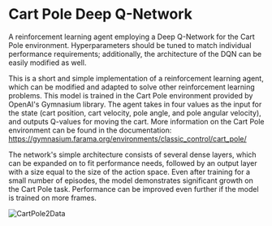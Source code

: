 # Cart Pole Deep Q-Network
A reinforcement learning agent employing a Deep Q-Network for the Cart Pole environment. Hyperparameters should be tuned to match individual performance requirements; additionally, the architecture of the DQN can be easily modified as well.

This is a short and simple implementation of a reinforcement learning agent, which can be modified and adapted to solve other reinforcement learning problems. This model is trained in the Cart Pole environment provided by OpenAI's Gymnasium library. The agent takes in four values as the input for the state (cart position, cart velocity, pole angle, and pole  angular velocity), and outputs Q-values for moving the cart. More information on the Cart Pole environment can be found in the documentation: https://gymnasium.farama.org/environments/classic_control/cart_pole/

The network's simple architecture consists of several dense layers, which can be expanded on to fit performance needs, followed by an output layer with a size equal to the size of the action space. Even after training for a small number of episodes, the model demonstrates significant growth on the Cart Pole task. Performance can be improved even further if the model is trained on more frames.

![CartPole2Data](https://github.com/user-attachments/assets/6a1e1124-5e11-453e-b29c-3a3835bef454)
